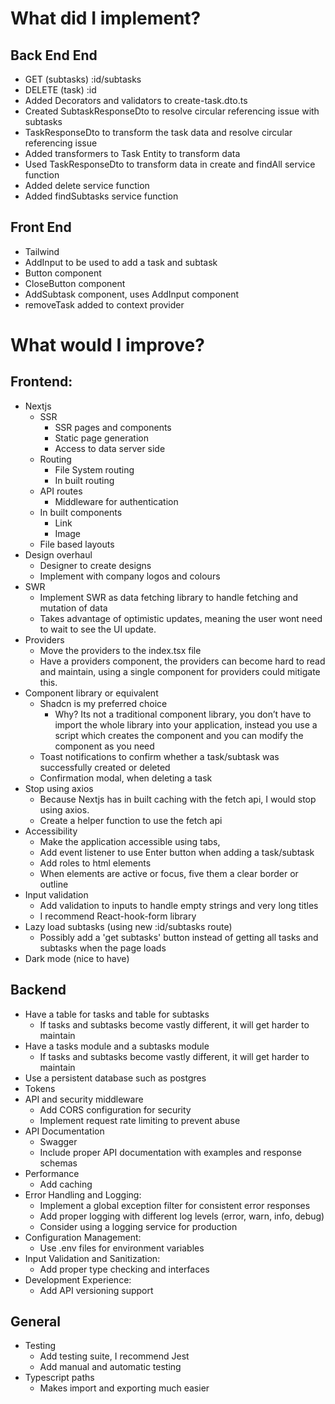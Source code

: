 # What did I implement?

## Back End End

- GET (subtasks) :id/subtasks
- DELETE (task) :id
- Added Decorators and validators to create-task.dto.ts
- Created SubtaskResponseDto to resolve circular referencing issue with subtasks
- TaskResponseDto to transform the task data and resolve circular referencing issue
- Added transformers to Task Entity to transform data
- Used TaskResponseDto to transform data in create and findAll service function
- Added delete service function
- Added findSubtasks service function

## Front End

- Tailwind
- AddInput to be used to add a task and subtask
- Button component
- CloseButton component
- AddSubtask component, uses AddInput component
- removeTask added to context provider

# What would I improve?

## Frontend:

- Nextjs
  - SSR
    - SSR pages and components
    - Static page generation
    - Access to data server side
  - Routing
    - File System routing
    - In built routing
  - API routes
    - Middleware for authentication
  - In built components
    - Link
    - Image
  - File based layouts
- Design overhaul
  - Designer to create designs
  - Implement with company logos and colours
- SWR
  - Implement SWR as data fetching library to handle fetching and mutation of data
  - Takes advantage of optimistic updates, meaning the user wont need to wait to see the UI update.
- Providers
  - Move the providers to the index.tsx file
  - Have a providers component, the providers can become hard to read and maintain, using a single component for providers could mitigate this.
- Component library or equivalent
  - Shadcn is my preferred choice
    - Why? Its not a traditional component library, you don’t have to import the whole library into your application, instead you use a script which creates the component and you can modify the component as you need
  - Toast notifications to confirm whether a task/subtask was successfully created or deleted
  - Confirmation modal, when deleting a task
- Stop using axios
  - Because Nextjs has in built caching with the fetch api, I would stop using axios.
  - Create a helper function to use the fetch api
- Accessibility
  - Make the application accessible using tabs,
  - Add event listener to use Enter button when adding a task/subtask
  - Add roles to html elements
  - When elements are active or focus, five them a clear border or outline
- Input validation
  - Add validation to inputs to handle empty strings and very long titles
  - I recommend React-hook-form library
- Lazy load subtasks (using new :id/subtasks route)
  - Possibly add a 'get subtasks' button instead of getting all tasks and subtasks when the page loads
- Dark mode (nice to have)

## Backend

- Have a table for tasks and table for subtasks
  - If tasks and subtasks become vastly different, it will get harder to maintain
- Have a tasks module and a subtasks module
  - If tasks and subtasks become vastly different, it will get harder to maintain
- Use a persistent database such as postgres
- Tokens
- API and security middleware
  - Add CORS configuration for security
  - Implement request rate limiting to prevent abuse
- API Documentation
  - Swagger
  - Include proper API documentation with examples and response schemas
- Performance
  - Add caching
- Error Handling and Logging:
  - Implement a global exception filter for consistent error responses
  - Add proper logging with different log levels (error, warn, info, debug)
  - Consider using a logging service for production
- Configuration Management:
  - Use .env files for environment variables
- Input Validation and Sanitization:
  - Add proper type checking and interfaces
- Development Experience:
  - Add API versioning support

## General

- Testing
  - Add testing suite, I recommend Jest
  - Add manual and automatic testing
- Typescript paths
  - Makes import and exporting much easier
